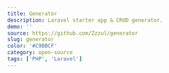```yaml
---
title: Generator
description: Laravel starter app & CRUD generator.
demo: ''
source: https://github.com/Zzzul/generator
slug: generator
color: '#C9BBCF'
category: open-source
tags: ['PHP', 'Laravel']
---
```

